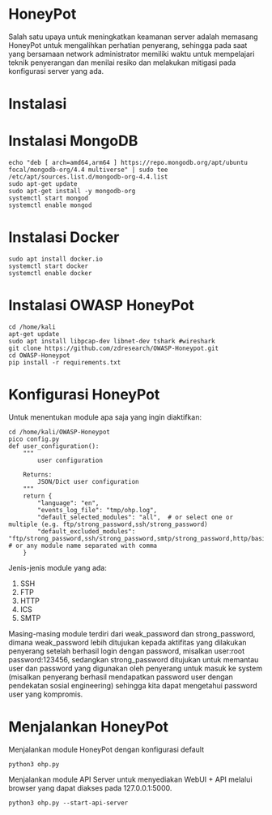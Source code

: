 # HoneyPot
Salah satu upaya untuk meningkatkan keamanan server adalah memasang HoneyPot untuk mengalihkan perhatian penyerang, sehingga pada saat yang bersamaan network administrator memiliki waktu untuk mempelajari teknik penyerangan dan menilai resiko dan melakukan mitigasi pada konfigurasi server yang ada.

# Instalasi

# Instalasi MongoDB
```
echo "deb [ arch=amd64,arm64 ] https://repo.mongodb.org/apt/ubuntu focal/mongodb-org/4.4 multiverse" | sudo tee /etc/apt/sources.list.d/mongodb-org-4.4.list
sudo apt-get update
sudo apt-get install -y mongodb-org
systemctl start mongod
systemctl enable mongod
```
# Instalasi Docker
```
sudo apt install docker.io
systemctl start docker
systemctl enable docker
```

# Instalasi OWASP HoneyPot
```
cd /home/kali
apt-get update
sudo apt install libpcap-dev libnet-dev tshark #wireshark
git clone https://github.com/zdresearch/OWASP-Honeypot.git
cd OWASP-Honeypot
pip install -r requirements.txt
```

# Konfigurasi HoneyPot
Untuk menentukan module apa saja yang ingin diaktifkan:
```
cd /home/kali/OWASP-Honeypot
pico config.py
def user_configuration():
    """
        user configuration

    Returns:
        JSON/Dict user configuration
    """
    return {
        "language": "en",
        "events_log_file": "tmp/ohp.log",
        "default_selected_modules": "all",  # or select one or multiple (e.g. ftp/strong_password,ssh/strong_password)
        "default_excluded_modules": "ftp/strong_password,ssh/strong_password,smtp/strong_password,http/basic_auth_strong_password"  # or any module name separated with comma
    }
```

Jenis-jenis module yang ada:
1. SSH
2. FTP
3. HTTP
4. ICS
5. SMTP

Masing-masing module terdiri dari weak_password dan strong_password, dimana weak_password lebih ditujukan kepada aktifitas yang dilakukan penyerang setelah berhasil login dengan password, misalkan user:root password:123456, sedangkan strong_password ditujukan untuk memantau user dan password yang digunakan oleh penyerang untuk masuk ke system (misalkan penyerang berhasil mendapatkan password user dengan pendekatan sosial engineering) sehingga kita dapat mengetahui password user yang kompromis.

# Menjalankan HoneyPot
Menjalankan module HoneyPot dengan konfigurasi default
```
python3 ohp.py
```
Menjalankan module API Server untuk menyediakan WebUI + API melalui browser yang dapat diakses pada 127.0.0.1:5000.
```
python3 ohp.py --start-api-server
```
